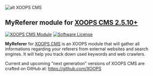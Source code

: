 ![alt XOOPS CMS](https://xoops.org/images/logoXoops4GithubRepository.png)
## MyReferer module for  [XOOPS CMS 2.5.10+](https://xoops.org)
[![XOOPS CMS Module](https://img.shields.io/badge/XOOPS%20CMS-Module-blue.svg)](https://xoops.org)
[![Software License](https://img.shields.io/badge/license-GPL-brightgreen.svg?style=flat)](https://www.gnu.org/licenses/gpl-2.0.html)

**MyReferer** for [XOOPS CMS](https://xoops.org) is an XOOPS module that will gather all informations regarding your referers from external websites and search engines. It will help you track down used keywords and web crawlers.

Current and upcoming "next generation" versions of XOOPS CMS are crafted on GitHub at: https://github.com/XOOPS
